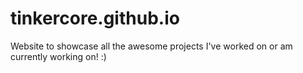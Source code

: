 # tinkercore.github.io
Website to showcase all the awesome projects I've worked on or am currently working on! :)
